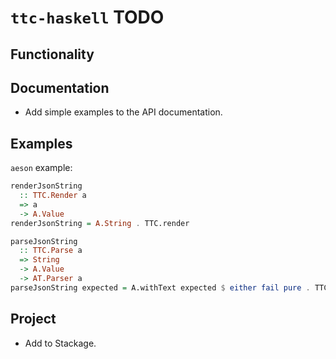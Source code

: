 # `ttc-haskell` TODO

## Functionality

## Documentation

* Add simple examples to the API documentation.

## Examples

`aeson` example:

```haskell
renderJsonString
  :: TTC.Render a
  => a
  -> A.Value
renderJsonString = A.String . TTC.render

parseJsonString
  :: TTC.Parse a
  => String
  -> A.Value
  -> AT.Parser a
parseJsonString expected = A.withText expected $ either fail pure . TTC.parse
```

## Project

* Add to Stackage.
